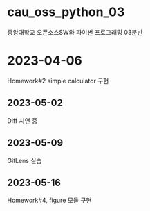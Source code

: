 # cau_oss_python_03
중앙대학교 오픈소스SW와 파이썬 프로그래밍 03분반

# 2023-04-06
Homework#2 simple calculator 구현

## 2023-05-02
Diff 시연 중

## 2023-05-09
GitLens 실습

## 2023-05-16
Homework#4, figure 모듈 구현
